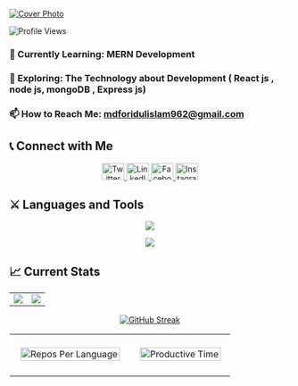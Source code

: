 [![Cover Photo](https://github.com/Mdforidulislam/Mdforidulislam/blob/main/Blue%20Yellow%20Futuristic%20Virtual%20Technology%20Blog%20Banner.png?raw=true "Cover Photo")](https://www.linkedin.com/in/foridul/)

<p align="left"> <img src="https://komarev.com/ghpvc/?username=shuvajitmaitra&label=Profile%20views&color=0e75b6&style=flat" alt="Profile Views" /> </p>




### 🌱 Currently Learning: MERN Development
### 🔭 Exploring: The Technology about Development ( React js , node js, mongoDB , Express js)
### 📫 How to Reach Me: [mdforidulislam962@gmail.com](mailto:mdforidulislam962@gmail.com)



## 📞 Connect with Me

<p align="center">
  <a href="#" target="blank">
    <img src="https://raw.githubusercontent.com/rahuldkjain/github-profile-readme-generator/master/src/images/icons/Social/twitter.svg" alt="Twitter" height="30" width="40" />
  </a>

  <a href="https://www.linkedin.com/in/foridul" target="blank">
    <img src="https://raw.githubusercontent.com/rahuldkjain/github-profile-readme-generator/master/src/images/icons/Social/linked-in-alt.svg" alt="LinkedIn" height="30" width="40" />
  </a>

  <a href="https://www.facebook.com/profile.php?id=100004476468209" target="blank">
    <img src="https://raw.githubusercontent.com/rahuldkjain/github-profile-readme-generator/master/src/images/icons/Social/facebook.svg" alt="Facebook" height="30" width="40" />
  </a>

  <a href="#" target="blank">
    <img src="https://raw.githubusercontent.com/rahuldkjain/github-profile-readme-generator/master/src/images/icons/Social/instagram.svg" alt="Instagram" height="30" width="40" />
  </a>
</p>





## ⚔️ Languages and Tools

<p align="center">
  <a href="">
    <img src="https://skillicons.dev/icons?i=js,react,tailwind,html,css,firebase" />
  </a>
</p>
<p align="center">
  <a href="">
    <img src="https://skillicons.dev/icons?i=express,mongodb,figma,github" />
  </a>
</p>




<!-- Stats -->
## 📈 Current Stats

<table width="100%">
  <tr>
    <td>
      <img src="http://github-profile-summary-cards.vercel.app/api/cards/profile-details?username=Mdforidulislam&theme=noctis_minimus" />
    </td>
    <td>
      <img src="http://github-profile-summary-cards.vercel.app/api/cards/stats?username=Mdforidulislam&theme=noctis_minimus" />
    </td>
  </tr>
</table>

<!-- Streak and Repos Per Language Side-by-Side -->
<p align="center" style='width:100%'>
  <a href="https://git.io/streak-stats" style="flex: 1;"><img src="https://github-readme-streak-stats.herokuapp.com?user=Mdforidulislam&theme=github-green-purple&card_width=500" alt="GitHub Streak" /></a>
</p>


<!-- Displaying Images in Nested Tables -->
<table align="center" style="border-collapse: collapse; width: 100%; border: 1px solid white;">
  <tr>
    <td>
      <table style="border-collapse: collapse; width: 100%; border: 1px solid white;">
        <tr>
          <td style="border: 1px solid white;">
            <img src="http://github-profile-summary-cards.vercel.app/api/cards/repos-per-language?username=Mdforidulislam&theme=outrun" alt="Repos Per Language" style="width: 100%; border: 1px solid white;" />
          </td>
        </tr>
      </table>
    </td>
    <td>
      <table style="border-collapse: collapse; width: 100%; border: 1px solid white;">
        <tr>
          <td style="border: 1px solid white;">
            <img src="http://github-profile-summary-cards.vercel.app/api/cards/productive-time?username=Mdforidulislam&theme=outrun&utcOffset=8" alt="Productive Time" style="width: 100%; border: 1px solid white;" />
          </td>
        </tr>
      </table>
    </td>
  </tr>
</table>

